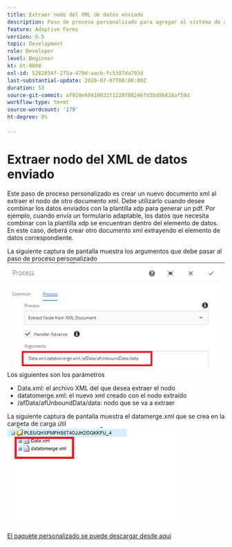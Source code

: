 ```yaml
---
title: Extraer nodo del XML de datos enviado
description: Paso de proceso personalizado para agregar al sistema de archivos el documento de escritura que reside en la carpeta de carga útil
feature: Adaptive Forms
version: 6.5
topic: Development
role: Developer
level: Beginner
kt: kt-9860
exl-id: 5282034f-275a-479d-aacb-fc5387da793d
last-substantial-update: 2020-07-07T00:00:00Z
duration: 53
source-git-commit: af928e60410022f12207082467d3bd9b818af59d
workflow-type: tm+mt
source-wordcount: '179'
ht-degree: 0%

---
```


# Extraer nodo del XML de datos enviado

Este paso de proceso personalizado es crear un nuevo documento xml al extraer el nodo de otro documento xml. Debe utilizarlo cuando desee combinar los datos enviados con la plantilla xdp para generar un pdf. Por ejemplo, cuando envía un formulario adaptable, los datos que necesita combinar con la plantilla xdp se encuentran dentro del elemento de datos. En este caso, deberá crear otro documento xml extrayendo el elemento de datos correspondiente.

La siguiente captura de pantalla muestra los argumentos que debe pasar al paso de proceso personalizado
![paso del proceso](assets/create-xml-process-step.png)
Los siguientes son los parámetros
* Data.xml: el archivo XML del que desea extraer el nodo
* datatomerge.xml: el nuevo xml creado con el nodo extraído
* /afData/afUnboundData/data: nodo que se va a extraer


La siguiente captura de pantalla muestra el datamerge.xml que se crea en la carpeta de carga útil
![create-xml](assets/create-xml.png)

[El paquete personalizado se puede descargar desde aquí](/help/forms/assets/common-osgi-bundles/SetValueApp.core-1.0-SNAPSHOT.jar)
